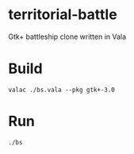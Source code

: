 # territorial-battle
Gtk+ battleship clone written in Vala

Build
===
`valac ./bs.vala --pkg gtk+-3.0`

Run
===
`./bs`
